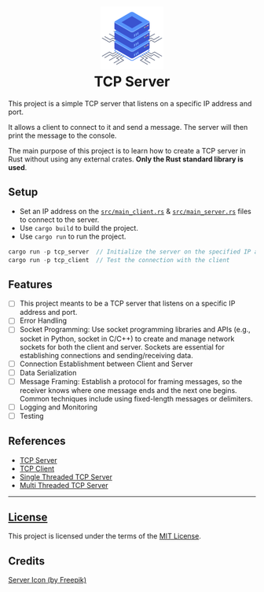 <h1 align="center">
    <img src="./resources/img/server.png" alt="Space Ship" width="128">
    <div align="center">TCP Server</div>
</h1>

This project is a simple TCP server that listens on a specific IP address and port.

It allows a client to connect to it and send a message. The server will then print the message to the console.

The main purpose of this project is to learn how to create a TCP server in Rust without using any external crates. **Only the Rust standard library is used**.

## Setup
- Set an IP address on the [`src/main_client.rs`](./src/main_client.rs) & [`src/main_server.rs`](./src/main_server.rs) files to connect to the server.
- Use `cargo build` to build the project.
- Use `cargo run` to run the project. 
```rust
cargo run -p tcp_server  // Initialize the server on the specified IP address and port
cargo run -p tcp_client  // Test the connection with the client
```

## Features
- [ ] This project meants to be a TCP server that listens on a specific IP address and port.
- [ ] Error Handling
- [ ] Socket Programming: Use socket programming libraries and APIs (e.g., socket in Python, socket in C/C++) to create and manage network sockets for both the client and server. Sockets are essential for establishing connections and sending/receiving data.
- [ ] Connection Establishment between Client and Server
- [ ] Data Serialization
- [ ] Message Framing: Establish a protocol for framing messages, so the receiver knows where one message ends and the next one begins. Common techniques include using fixed-length messages or delimiters.
- [ ] Logging and Monitoring
- [ ] Testing

## References
- [TCP Server](https://doc.rust-lang.org/std/net/struct.TcpListener.html)
- [TCP Client](https://doc.rust-lang.org/std/net/struct.TcpStream.html)
- [Single Threaded TCP Server](https://doc.rust-lang.org/stable/book/ch20-01-single-threaded.html)
- [Multi Threaded TCP Server](https://doc.rust-lang.org/stable/book/ch20-02-multithreaded.html)

----
## [License](./../LICENSE.md)
This project is licensed under the terms of the [MIT License](LICENSE.md).

## Credits
[Server Icon (by Freepik)](https://www.flaticon.com/free-icon/server_3785989?term=server&page=1&position=36&origin=search&related_id=3785989)
